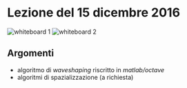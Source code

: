# Lezione del 15 dicembre 2016

![whiteboard 1](./BN_I_20161215_1.jpg)
![whiteboard 2](./BN_I_20161215_2.jpg)

## Argomenti

* algoritmo di *waveshaping* riscritto in *matlab/octave*
* algoritmi di spazializzazione (a richiesta)
